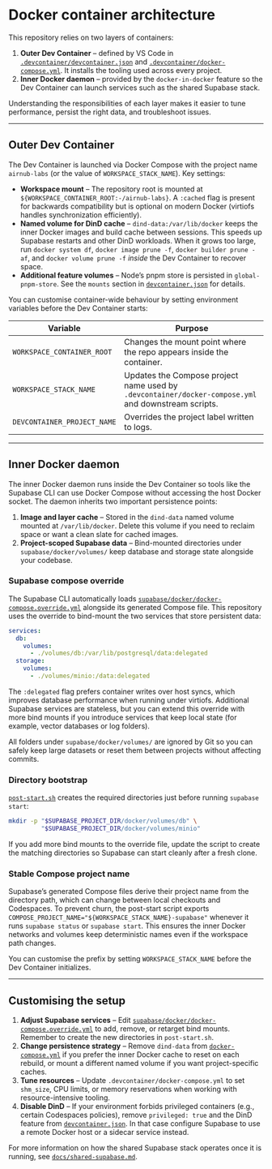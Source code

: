 # Docker container architecture

This repository relies on two layers of containers:

1. **Outer Dev Container** – defined by VS Code in [`.devcontainer/devcontainer.json`](../.devcontainer/devcontainer.json) and [`.devcontainer/docker-compose.yml`](../.devcontainer/docker-compose.yml). It installs the tooling used across every project.
2. **Inner Docker daemon** – provided by the `docker-in-docker` feature so the Dev Container can launch services such as the shared Supabase stack.

Understanding the responsibilities of each layer makes it easier to tune performance, persist the right data, and troubleshoot issues.

---

## Outer Dev Container

The Dev Container is launched via Docker Compose with the project name `airnub-labs` (or the value of `WORKSPACE_STACK_NAME`). Key settings:

- **Workspace mount** – The repository root is mounted at `${WORKSPACE_CONTAINER_ROOT:-/airnub-labs}`. A `:cached` flag is present for backwards compatibility but is optional on modern Docker (virtiofs handles synchronization efficiently).
- **Named volume for DinD cache** – `dind-data:/var/lib/docker` keeps the inner Docker images and build cache between sessions. This speeds up Supabase restarts and other DinD workloads. When it grows too large, run `docker system df`, `docker image prune -f`, `docker builder prune -af`, and `docker volume prune -f` _inside_ the Dev Container to recover space.
- **Additional feature volumes** – Node’s pnpm store is persisted in `global-pnpm-store`. See the `mounts` section in [`devcontainer.json`](../.devcontainer/devcontainer.json) for details.

You can customise container-wide behaviour by setting environment variables before the Dev Container starts:

| Variable | Purpose |
| --- | --- |
| `WORKSPACE_CONTAINER_ROOT` | Changes the mount point where the repo appears inside the container. |
| `WORKSPACE_STACK_NAME` | Updates the Compose project name used by `.devcontainer/docker-compose.yml` and downstream scripts. |
| `DEVCONTAINER_PROJECT_NAME` | Overrides the project label written to logs. |

---

## Inner Docker daemon

The inner Docker daemon runs inside the Dev Container so tools like the Supabase CLI can use Docker Compose without accessing the host Docker socket. The daemon inherits two important persistence points:

1. **Image and layer cache** – Stored in the `dind-data` named volume mounted at `/var/lib/docker`. Delete this volume if you need to reclaim space or want a clean slate for cached images.
2. **Project-scoped Supabase data** – Bind-mounted directories under `supabase/docker/volumes/` keep database and storage state alongside your codebase.

### Supabase compose override

The Supabase CLI automatically loads [`supabase/docker/docker-compose.override.yml`](../supabase/docker/docker-compose.override.yml) alongside its generated Compose file. This repository uses the override to bind-mount the two services that store persistent data:

```yaml
services:
  db:
    volumes:
      - ./volumes/db:/var/lib/postgresql/data:delegated
  storage:
    volumes:
      - ./volumes/minio:/data:delegated
```

The `:delegated` flag prefers container writes over host syncs, which improves database performance when running under virtiofs. Additional Supabase services are stateless, but you can extend this override with more bind mounts if you introduce services that keep local state (for example, vector databases or log folders).

All folders under `supabase/docker/volumes/` are ignored by Git so you can safely keep large datasets or reset them between projects without affecting commits.

### Directory bootstrap

[`post-start.sh`](../.devcontainer/scripts/post-start.sh) creates the required directories just before running `supabase start`:

```bash
mkdir -p "$SUPABASE_PROJECT_DIR/docker/volumes/db" \
         "$SUPABASE_PROJECT_DIR/docker/volumes/minio"
```

If you add more bind mounts to the override file, update the script to create the matching directories so Supabase can start cleanly after a fresh clone.

### Stable Compose project name

Supabase’s generated Compose files derive their project name from the directory path, which can change between local checkouts and Codespaces. To prevent churn, the post-start script exports `COMPOSE_PROJECT_NAME="${WORKSPACE_STACK_NAME}-supabase"` whenever it runs `supabase status` or `supabase start`. This ensures the inner Docker networks and volumes keep deterministic names even if the workspace path changes.

You can customise the prefix by setting `WORKSPACE_STACK_NAME` before the Dev Container initializes.

---

## Customising the setup

1. **Adjust Supabase services** – Edit [`supabase/docker/docker-compose.override.yml`](../supabase/docker/docker-compose.override.yml) to add, remove, or retarget bind mounts. Remember to create the new directories in `post-start.sh`.
2. **Change persistence strategy** – Remove `dind-data` from [`docker-compose.yml`](../.devcontainer/docker-compose.yml) if you prefer the inner Docker cache to reset on each rebuild, or mount a different named volume if you want project-specific caches.
3. **Tune resources** – Update `.devcontainer/docker-compose.yml` to set `shm_size`, CPU limits, or memory reservations when working with resource-intensive tooling.
4. **Disable DinD** – If your environment forbids privileged containers (e.g., certain Codespaces policies), remove `privileged: true` and the DinD feature from [`devcontainer.json`](../.devcontainer/devcontainer.json). In that case configure Supabase to use a remote Docker host or a sidecar service instead.

For more information on how the shared Supabase stack operates once it is running, see [`docs/shared-supabase.md`](./shared-supabase.md).
